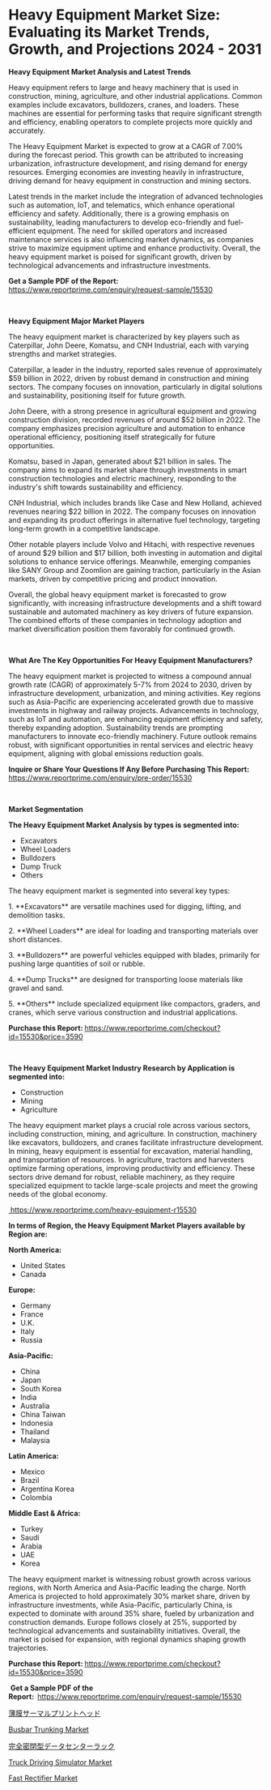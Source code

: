 <p><h1>Heavy Equipment Market Size: Evaluating its Market Trends, Growth, and Projections 2024 - 2031</h1></p><p><strong>Heavy Equipment Market Analysis and Latest Trends</strong></p>
<p><p>Heavy equipment refers to large and heavy machinery that is used in construction, mining, agriculture, and other industrial applications. Common examples include excavators, bulldozers, cranes, and loaders. These machines are essential for performing tasks that require significant strength and efficiency, enabling operators to complete projects more quickly and accurately.</p><p>The Heavy Equipment Market is expected to grow at a CAGR of 7.00% during the forecast period. This growth can be attributed to increasing urbanization, infrastructure development, and rising demand for energy resources. Emerging economies are investing heavily in infrastructure, driving demand for heavy equipment in construction and mining sectors. </p><p>Latest trends in the market include the integration of advanced technologies such as automation, IoT, and telematics, which enhance operational efficiency and safety. Additionally, there is a growing emphasis on sustainability, leading manufacturers to develop eco-friendly and fuel-efficient equipment. The need for skilled operators and increased maintenance services is also influencing market dynamics, as companies strive to maximize equipment uptime and enhance productivity. Overall, the heavy equipment market is poised for significant growth, driven by technological advancements and infrastructure investments.</p></p>
<p><strong>Get a Sample PDF of the Report:&nbsp;</strong> <a href="https://www.reportprime.com/enquiry/request-sample/15530">https://www.reportprime.com/enquiry/request-sample/15530</a></p>
<p>&nbsp;</p>
<p><strong>Heavy Equipment Major Market Players</strong></p>
<p><p>The heavy equipment market is characterized by key players such as Caterpillar, John Deere, Komatsu, and CNH Industrial, each with varying strengths and market strategies. </p><p>Caterpillar, a leader in the industry, reported sales revenue of approximately $59 billion in 2022, driven by robust demand in construction and mining sectors. The company focuses on innovation, particularly in digital solutions and sustainability, positioning itself for future growth.</p><p>John Deere, with a strong presence in agricultural equipment and growing construction division, recorded revenues of around $52 billion in 2022. The company emphasizes precision agriculture and automation to enhance operational efficiency, positioning itself strategically for future opportunities.</p><p>Komatsu, based in Japan, generated about $21 billion in sales. The company aims to expand its market share through investments in smart construction technologies and electric machinery, responding to the industry's shift towards sustainability and efficiency.</p><p>CNH Industrial, which includes brands like Case and New Holland, achieved revenues nearing $22 billion in 2022. The company focuses on innovation and expanding its product offerings in alternative fuel technology, targeting long-term growth in a competitive landscape.</p><p>Other notable players include Volvo and Hitachi, with respective revenues of around $29 billion and $17 billion, both investing in automation and digital solutions to enhance service offerings. Meanwhile, emerging companies like SANY Group and Zoomlion are gaining traction, particularly in the Asian markets, driven by competitive pricing and product innovation.</p><p>Overall, the global heavy equipment market is forecasted to grow significantly, with increasing infrastructure developments and a shift toward sustainable and automated machinery as key drivers of future expansion. The combined efforts of these companies in technology adoption and market diversification position them favorably for continued growth.</p></p>
<p>&nbsp;</p>
<p><strong>What Are The Key Opportunities For Heavy Equipment Manufacturers?</strong></p>
<p><p>The heavy equipment market is projected to witness a compound annual growth rate (CAGR) of approximately 5-7% from 2024 to 2030, driven by infrastructure development, urbanization, and mining activities. Key regions such as Asia-Pacific are experiencing accelerated growth due to massive investments in highway and railway projects. Advancements in technology, such as IoT and automation, are enhancing equipment efficiency and safety, thereby expanding adoption. Sustainability trends are prompting manufacturers to innovate eco-friendly machinery. Future outlook remains robust, with significant opportunities in rental services and electric heavy equipment, aligning with global emissions reduction goals.</p></p>
<p><strong>Inquire or Share Your Questions If Any Before Purchasing This Report:</strong> <a href="https://www.reportprime.com/enquiry/pre-order/15530">https://www.reportprime.com/enquiry/pre-order/15530</a></p>
<p>&nbsp;</p>
<p><strong>Market Segmentation</strong></p>
<p><strong>The Heavy Equipment Market Analysis by types is segmented into:</strong></p>
<p><ul><li>Excavators</li><li>Wheel Loaders</li><li>Bulldozers</li><li>Dump Truck</li><li>Others</li></ul></p>
<p><p>The heavy equipment market is segmented into several key types: </p><p>1. **Excavators** are versatile machines used for digging, lifting, and demolition tasks.  </p><p>2. **Wheel Loaders** are ideal for loading and transporting materials over short distances.  </p><p>3. **Bulldozers** are powerful vehicles equipped with blades, primarily for pushing large quantities of soil or rubble.  </p><p>4. **Dump Trucks** are designed for transporting loose materials like gravel and sand.   </p><p>5. **Others** include specialized equipment like compactors, graders, and cranes, which serve various construction and industrial applications.</p></p>
<p><strong>Purchase this Report:&nbsp;</strong><a href="https://www.reportprime.com/checkout?id=15530&price=3590">https://www.reportprime.com/checkout?id=15530&price=3590</a></p>
<p>&nbsp;</p>
<p><strong>The Heavy Equipment Market Industry Research by Application is segmented into:</strong></p>
<p><ul><li>Construction</li><li>Mining</li><li>Agriculture</li></ul></p>
<p><p>The heavy equipment market plays a crucial role across various sectors, including construction, mining, and agriculture. In construction, machinery like excavators, bulldozers, and cranes facilitate infrastructure development. In mining, heavy equipment is essential for excavation, material handling, and transportation of resources. In agriculture, tractors and harvesters optimize farming operations, improving productivity and efficiency. These sectors drive demand for robust, reliable machinery, as they require specialized equipment to tackle large-scale projects and meet the growing needs of the global economy.</p></p>
<p><a href="https://www.reportprime.com/heavy-equipment-r15530">&nbsp;https://www.reportprime.com/heavy-equipment-r15530</a></p>
<p><strong>In terms of Region, the Heavy Equipment Market Players available by Region are:</strong></p>
<p>
    <p> <strong> North America: </strong>
        <ul>
            <li>United States</li>
            <li>Canada</li>
        </ul>
        </p> 
    <p> <strong> Europe: </strong>
        <ul>
            <li>Germany</li>
            <li>France</li>
            <li>U.K.</li>
            <li>Italy</li>
            <li>Russia</li>
        </ul>
        </p> 
    <p> <strong> Asia-Pacific: </strong>
        <ul>
            <li>China</li>
            <li>Japan</li>
            <li>South Korea</li>
            <li>India</li>
            <li>Australia</li>
            <li>China Taiwan</li>
            <li>Indonesia</li>
            <li>Thailand</li>
            <li>Malaysia</li>
        </ul>
        </p> 
    <p> <strong> Latin America: </strong>
        <ul>
            <li>Mexico</li>
            <li>Brazil</li>
            <li>Argentina Korea</li>
            <li>Colombia</li>
        </ul>
        </p> 
    <p> <strong> Middle East & Africa: </strong>
        <ul>
            <li>Turkey</li>
            <li>Saudi</li>
            <li>Arabia</li>
            <li>UAE</li>
            <li>Korea</li>
        </ul>
    </p>
    </p>
<p><p>The heavy equipment market is witnessing robust growth across various regions, with North America and Asia-Pacific leading the charge. North America is projected to hold approximately 30% market share, driven by infrastructure investments, while Asia-Pacific, particularly China, is expected to dominate with around 35% share, fueled by urbanization and construction demands. Europe follows closely at 25%, supported by technological advancements and sustainability initiatives. Overall, the market is poised for expansion, with regional dynamics shaping growth trajectories.</p></p>
<p><strong>Purchase this Report: </strong><a href="https://www.reportprime.com/checkout?id=15530&price=3590">https://www.reportprime.com/checkout?id=15530&price=3590</a></p>
<p>&nbsp;<strong>Get a Sample PDF of the Report:&nbsp;&nbsp;</strong><a href="https://www.reportprime.com/enquiry/request-sample/15530">https://www.reportprime.com/enquiry/request-sample/15530</a></p>
<p><strong></strong></p>
<p><p><a href="https://medium.com/@hornbakerbarbara/thin-film-thermal-printhead-market-%E3%81%AF-%E3%82%B3%E3%82%B9%E3%83%88%E7%AE%A1%E7%90%86%E3%81%A8%E5%8A%B9%E7%8E%87%E5%90%91%E4%B8%8A%E3%82%92%E5%84%AA%E5%85%88%E3%81%97%E3%81%BE%E3%81%99-%E3%81%95%E3%82%89%E3%81%AB-%E5%A0%B1%E5%91%8A%E6%9B%B8%E3%81%AF%E5%B8%82%E5%A0%B4%E3%81%AE%E9%9C%80%E8%A6%81%E9%9D%A2%E3%81%A8%E4%BE%9B%E7%B5%A6%E9%9D%A2%E3%81%AE%E4%B8%A1%E6%96%B9%E3%82%92%E3%82%AB%E3%83%90%E3%83%BC%E3%81%97%E3%81%A6%E3%81%84%E3%81%BE%E3%81%99-thin-film-54e42e0f68a0">薄膜サーマルプリントヘッド</a></p><p><a href="https://www.linkedin.com/pulse/busbar-trunking-market-trends-growth-outlook-2024-2031-data-pedia-8hbyc?trackingId=6vhptsirQIO2EYd6%2FJRnhA%3D%3D">Busbar Trunking Market</a></p><p><a href="https://medium.com/@hornbakerbarbara/fully-enclosed-data-center-rack-market-%E3%81%AE%E3%82%B0%E3%83%AD%E3%83%BC%E3%83%90%E3%83%AB%E5%B8%82%E5%A0%B4%E6%A6%82%E8%A6%81%E3%81%AF-%E4%B8%96%E7%95%8C%E3%81%8A%E3%82%88%E3%81%B3%E4%B8%BB%E8%A6%81%E5%B8%82%E5%A0%B4%E3%81%AB%E3%81%8A%E3%81%91%E3%82%8B%E6%A5%AD%E7%95%8C%E3%81%AB%E5%BD%B1%E9%9F%BF%E3%82%92%E4%B8%8E%E3%81%88%E3%82%8B%E4%B8%BB%E8%A6%81%E3%81%AA%E3%83%88%E3%83%AC%E3%83%B3%E3%83%89%E3%81%AB%E3%81%A4%E3%81%84%E3%81%A6-%E7%8B%AC%E8%87%AA%E3%81%AE%E8%A6%96%E7%82%B9%E3%82%92%E6%8F%90%E4%BE%9B%E3%81%97%E3%81%BE%E3%81%99-a9c936b9424f">完全密閉型データセンターラック</a></p><p><a href="https://issuu.com/reportprime-2/docs/truck-driving-simulator-market-size_0a8596beb0bb71">Truck Driving Simulator Market</a></p><p><a href="https://medium.com/@nyahmertz1928/the-market-for-fast-rectifier-market-is-examined-in-this-report-along-with-the-factors-that-are-20cddfb7300c">Fast Rectifier Market</a></p></p>